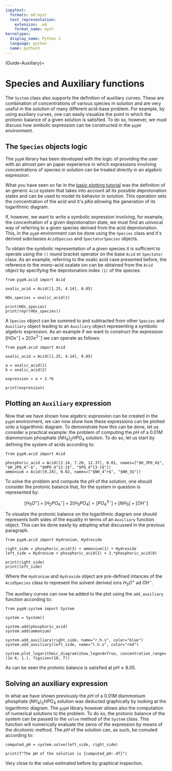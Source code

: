 ```yaml
---
jupytext:
  formats: md:myst
  text_representation:
    extension: .md
    format_name: myst
kernelspec:
  display_name: Python 3
  language: python
  name: python3
---
```


(Guide-Auxiliary)=
# Species and Auxiliary functions

The `System` class also supports the definition of auxiliary curves. These are combination of concentrations of various species in solution and are very useful in the solution of many different acid-base problem. For example, by using auxiliary curves, one can easily visualize the point in which the protonic balance of a given solution is satisfied. To do so, however, we must discuss how simbolic expression can be constructed in the `pypH` environment.

## The `Species` objects logic
The `pypH` library has been developed with the logic of providing the user with an almost pen an paper experience in which expressions involving concentrations of species in solution can be treated directly in an algebric expression. 

What you have seen so far in the [basic plotting tutorial](Guide-Basic) was the definition of an generic `Acid` system that takes into account all its possible deprotonation states and can be used to model its behavior in solution. This operation sets the concentration of the acid and it's $pKa$ allowing the generation of its logarithmic diagram.

If, however, we want to write a symbolic expression involving, for example, the concentration of a given deprotonation state, we must find an univocal way of referring to a given species derived from the acid deprotonation. This, in the `pypH` environment can be done using the `Species` class and it's derived subclasses `AcidSpecies` and `SpectatorSpecies` objects.

To obtain the symbolic representation of a given species it is sufficient to operate using the `()` round bracket operator on the base `Acid` or `Spectator` class. As an example, referring to the oxalic acid case presented before, the reference to the mono-acid oxalate ion can be obtained from the `Acid` object by specifying the deprotonation index `(1)` of the species:

```{code-cell} python
from pypH.acid import Acid

oxalic_acid = Acid([1.25, 4.14], 0.05)

HOx_species = oxalic_acid(1)

print(HOx_species)
print(repr(HOx_species))
```

A `Species` object can be summed to and subtracted from other `Species` and `Auxiliary` object leading to an `Auxiliary` object representing a symbolic algebric expression. As an example if we want to construct the expression $[HOx^-] + 2[Ox^{2-}]$ we can operate as follows:

```{code-cell} python
from pypH.acid import Acid

oxalic_acid = Acid([1.25, 4.14], 0.05)

a = oxalic_acid(1)
b = oxalic_acid(2)

expression = a + 2.*b

print(expression)
```

## Plotting an `Auxiliary` expression

Now that we have shown how algebric expression can be created in the `pypH` environment, we can now show how these expressions can be plotted onto a logarithmic diagram. To demonstrate how this can be done, let us consider a practical example: the problem of computing the $pH$ of a $0.01M$ diammonium phosphate $(NH_4)_2HPO_4$ solution. To do so, let us start by defining the system of acids according to:

```{code-cell} python
from pypH.acid import Acid

phosphoric_acid = Acid([2.14, 7.20, 12.37], 0.01, names=["$H_3PO_4$", "$H_2PO_4^-$", "$HPO_4^{2-}$", "$PO_4^{3-}$"])
ammonium = Acid([9.24], 0.02, names=["$NH_4^+$", "$NH_3$"])
```

To solve the problem and compute the $pH$ of the solution, one should consider the protonic balance that, for the system in question is represented by:

$$
    [H_3O^+] + [H_2PO_4^-] + 2[H_3PO_4] = [PO_4^{3-}] + [NH_3] + [OH^-]
$$

To visualze the protonic balance on the logarithmic diagram one should represents both sides of the equality in terms of an `Auxiliary` function object. This can be done easily by adopting what discussed in the previous paragraph.

```{code-cell} python
from pypH.acid import Hydronium, Hydroxide

right_side = phosphoric_acid(3) + ammonium(1) + Hydroxide
left_side = Hydronium + phosphoric_acid(1) + 2.*phosphoric_acid(0)

print(right_side)
print(left_side)
```

Where the `Hydronium` and `Hydroxide` object are pre-defined intances of the `AcidSpecies` class to represent the solvent derived ions $H_3O^+$ ad $OH^-$.

The auxiliary curves can now be added to the plot using the `add_auxiliary` function according to:

```{code-cell} python
from pypH.system import System

system = System()

system.add(phosphoric_acid)
system.add(ammonium)

system.add_auxiliary(right_side, name="r.h.s", color="blue")
system.add_auxiliary(left_side, name="l.h.s", color="red")

system.plot_logarithmic_diagram(show_legend=True, concentration_range=(1e-6, 1.), figsize=(10, 7))
```

As can be seen the protonic balance is satisfied at $pH \approx 8.05$.

## Solving an auxiliary expression
In what we have shown previously the $pH$ of a $0.01M$ diammonium phosphate $(NH_4)_2HPO_4$ solution was deducted graphically by looking at the logarithmic diagram. The `pypH` library however allows also the computation of numerical solutions to the problem. To do so, the protonic balance of the system can be passed to the `solve` method of the `System` class. This function will numerically evaluate the zeros of the expression by means of the dicotomic method. The $pH$ of the solution can, as such, be comuted according to:

```{code-cell} python
computed_pH = system.solve(left_side, right_side)

print(f"The pH of the solution is {computed_pH:.4f}")
```

Very close to the value estimated before by graphical inspection.
